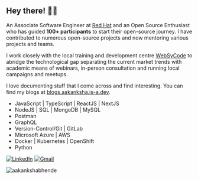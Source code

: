 ## <b>Hey there! 👋🏻</b>

An Associate Software Engineer at [Red Hat](https://www.redhat.com/) and an Open Source Enthusiast who has guided <b>100+ participants</b> to start their open-source journey. I have contributed to numerous open-source projects and now mentoring various projects and teams.

I work closely with the local training and development centre [WebSyCode](https://websycode.in/) to abridge the technological gap separating the current market trends with academic means of webinars, in-person consultation and running local campaigns and meetups.

I love documenting stuff that I come across and find interesting. You can find my blogs at [blogs.aakanksha.is-a.dev](https://blogs.aakanksha.is-a.dev/).

- JavaScript | TypeScript | ReactJS | NextJS
- NodeJS | SQL | MongoDB | MySQL
- Postman
- GraphQL
- Version-Control/Git | GitLab
- Microsoft Azure | AWS
- Docker | Kubernetes | OpenShift
- Python
  

[![LinkedIn](https://img.shields.io/badge/LinkedIn-0077B5?style=for-the-badge&logo=linkedin&logoColor=white)](https://www.linkedin.com/in/aakanksha-bhende/)  [![Gmail](https://img.shields.io/badge/Gmail-D14836?style=for-the-badge&logo=gmail&logoColor=white)](mailto:aakanksha0407@gmail.com)


<p align="left"> <img src="https://komarev.com/ghpvc/?username=aakankshabhende&label=Profile%20views&color=32CD32&style=flat" alt="aakankshabhende" /> </p>

<!--
<p align=center >
<img src="https://github-readme-streak-stats.herokuapp.com/?user=aakankshabhende" /> 
</p>

<p align=center >
<img align="center"  src="https://github-readme-stats.vercel.app/api/top-langs?username=aakankshabhende&show_icons=true&locale=en&layout=compact" alt="aakankshabhende" /></p>
<br/>
<p align=center >
&nbsp;<img align="center" src="https://github-readme-stats.vercel.app/api?username=aakankshabhende&show_icons=true&locale=en" alt="aakankshabhende" />
</p>
-->
